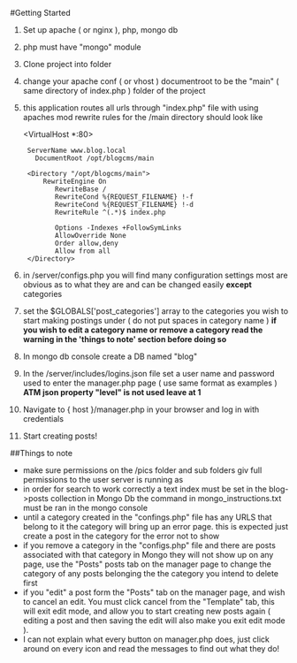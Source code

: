 #Getting Started
1. Set up apache ( or nginx ), php, mongo db
2. php must have "mongo" module
3. Clone project into folder
4. change your apache conf ( or vhost ) documentroot to be the "main" ( same directory of index.php ) folder of the project 
5. this application routes all urls through "index.php" file with using apaches mod rewrite rules for the /main directory should look like

    <VirtualHost *:80>
	
        ServerName www.blog.local
		  DocumentRoot /opt/blogcms/main
		
        <Directory "/opt/blogcms/main">
            RewriteEngine On
			   RewriteBase /
			   RewriteCond %{REQUEST_FILENAME} !-f
			   RewriteCond %{REQUEST_FILENAME} !-d
			   RewriteRule ^(.*)$ index.php
			   
			   Options -Indexes +FollowSymLinks
			   AllowOverride None
			   Order allow,deny
			   Allow from all
        </Directory>
	
    </VirtualHost>


6. in /server/configs.php you will find many configuration settings most are obvious as to what they are and can be changed easily 
**except** categories
7. set the $GLOBALS['post_categories'] array to the categories you wish to start making postings under ( do not put spaces in category name ) **if you wish to edit a category name or remove a category read the warning in the 'things to note' section before doing so**
8. In mongo db console create a DB named "blog"
9. In the /server/includes/logins.json file set a user name and password used to enter the manager.php page ( use same format as examples ) **ATM json property "level" is not used leave at 1**
10. Navigate to { host }/manager.php in your browser and log in with credentials
11.  Start creating posts!  

##Things to note
- make sure permissions on the /pics folder and sub folders giv full permissions to the user server is running as
- in order for search to work correctly a text index must be set in the blog->posts collection in Mongo Db the command in mongo_instructions.txt must be ran in the mongo console
- until a category created in the "confings.php" file has any URLS that belong to it the category will bring up an error page.  this is expected just create a post in the category for the error not to show
- if you remove a category in the "configs.php" file and there are posts associated with that category in Mongo they will not show up on any page,  use the "Posts" posts tab on the manager page to change the category of any posts belonging the the category you intend to delete first
- if you "edit" a post form the "Posts" tab on the manager page, and wish to cancel an edit.  You must click cancel from the "Template" tab, this will exit edit mode, and allow you to start creating new posts again ( editing a post and then saving the edit will also make you exit edit mode ).  
- I can not explain what every button on manager.php does, just click around on every icon and read the messages to find out what they do!